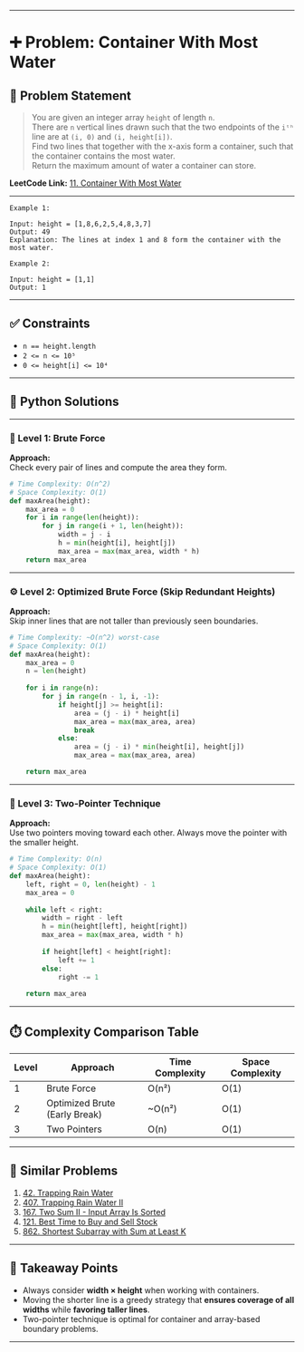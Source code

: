 
---

# ➕ Problem: Container With Most Water

## 📘 Problem Statement

> You are given an integer array `height` of length `n`.  
> There are `n` vertical lines drawn such that the two endpoints of the `iᵗʰ` line are at `(i, 0)` and `(i, height[i])`.  
> Find two lines that together with the x-axis form a container, such that the container contains the most water.  
> Return the maximum amount of water a container can store.

**LeetCode Link:** [11. Container With Most Water](https://leetcode.com/problems/container-with-most-water/)

---

```
Example 1:

Input: height = [1,8,6,2,5,4,8,3,7]  
Output: 49  
Explanation: The lines at index 1 and 8 form the container with the most water.

Example 2:

Input: height = [1,1]  
Output: 1
```

---

## ✅ Constraints

- `n == height.length`
- `2 <= n <= 10⁵`
- `0 <= height[i] <= 10⁴`

---

## 🧠 Python Solutions

---

### 🧪 Level 1: Brute Force

**Approach:**  
Check every pair of lines and compute the area they form.

```python
# Time Complexity: O(n^2)
# Space Complexity: O(1)
def maxArea(height):
    max_area = 0
    for i in range(len(height)):
        for j in range(i + 1, len(height)):
            width = j - i
            h = min(height[i], height[j])
            max_area = max(max_area, width * h)
    return max_area
```

---

### ⚙️ Level 2: Optimized Brute Force (Skip Redundant Heights)

**Approach:**  
Skip inner lines that are not taller than previously seen boundaries.

```python
# Time Complexity: ~O(n^2) worst-case
# Space Complexity: O(1)
def maxArea(height):
    max_area = 0
    n = len(height)
    
    for i in range(n):
        for j in range(n - 1, i, -1):
            if height[j] >= height[i]:
                area = (j - i) * height[i]
                max_area = max(max_area, area)
                break
            else:
                area = (j - i) * min(height[i], height[j])
                max_area = max(max_area, area)

    return max_area
```

---

### 🚀 Level 3: Two-Pointer Technique

**Approach:**  
Use two pointers moving toward each other. Always move the pointer with the smaller height.

```python
# Time Complexity: O(n)
# Space Complexity: O(1)
def maxArea(height):
    left, right = 0, len(height) - 1
    max_area = 0
    
    while left < right:
        width = right - left
        h = min(height[left], height[right])
        max_area = max(max_area, width * h)
        
        if height[left] < height[right]:
            left += 1
        else:
            right -= 1
            
    return max_area
```

---

## ⏱️ Complexity Comparison Table

| Level | Approach                         | Time Complexity | Space Complexity |
|-------|----------------------------------|-----------------|------------------|
| 1     | Brute Force                      | O(n²)           | O(1)             |
| 2     | Optimized Brute (Early Break)    | ~O(n²)          | O(1)             |
| 3     | Two Pointers                     | O(n)            | O(1)             |

---

## 🔗 Similar Problems

1. [42. Trapping Rain Water](https://leetcode.com/problems/trapping-rain-water/)
2. [407. Trapping Rain Water II](https://leetcode.com/problems/trapping-rain-water-ii/)
3. [167. Two Sum II - Input Array Is Sorted](https://leetcode.com/problems/two-sum-ii-input-array-is-sorted/)
4. [121. Best Time to Buy and Sell Stock](https://leetcode.com/problems/best-time-to-buy-and-sell-stock/)
5. [862. Shortest Subarray with Sum at Least K](https://leetcode.com/problems/shortest-subarray-with-sum-at-least-k/)

---

## 📌 Takeaway Points

- Always consider **width × height** when working with containers.
- Moving the shorter line is a greedy strategy that **ensures coverage of all widths** while **favoring taller lines**.
- Two-pointer technique is optimal for container and array-based boundary problems.

---
